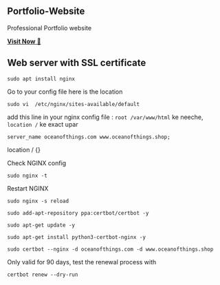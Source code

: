 ## Portfolio-Website
Professional Portfolio website

<a href="https://www.oceanofthings.shop" target="_blank">**Visit Now** 🚀</a>


## Web server with SSL certificate

```
sudo apt install nginx
```

Go to your config file here is the location
```
sudo vi  /etc/nginx/sites-available/default
```

add this line in your nginx config file : `root /var/www/html` ke neeche, `location /` ke exact upar 
```
server_name oceanofthings.com www.oceanofthings.shop;
```

location / {}

Check NGINX config
```
sudo nginx -t
```

Restart NGINX
```
sudo nginx -s reload
```

```
sudo add-apt-repository ppa:certbot/certbot -y
```

```
sudo apt-get update -y
```

```
sudo apt-get install python3-certbot-nginx -y
```

```
sudo certbot --nginx -d oceanofthings.com -d www.oceanofthings.shop
```

Only valid for 90 days, test the renewal process with
```
certbot renew --dry-run
```
